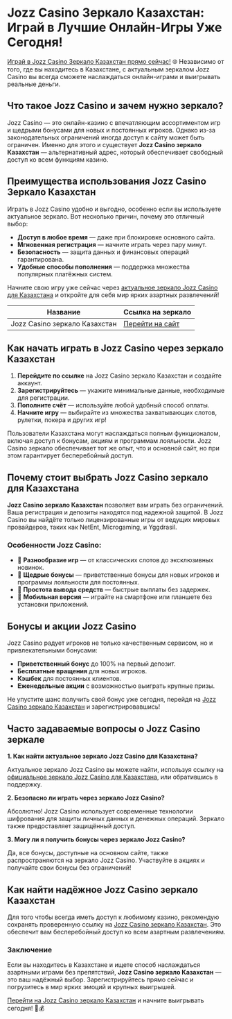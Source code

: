 # Jozz Casino Зеркало Казахстан: Играй в Лучшие Онлайн-Игры Уже Сегодня!

[Играй в Jozz Casino Зеркало Казахстан прямо сейчас!](https://tk435zi5i9.com/alt/jozz/registration?e8250665e216213938eeaefaf3e61c0a) 🌐 Независимо от того, где вы находитесь в Казахстане, с актуальным зеркалом Jozz Casino вы всегда сможете наслаждаться онлайн-играми и выигрывать реальные деньги.

## Что такое Jozz Casino и зачем нужно зеркало?

Jozz Casino — это онлайн-казино с впечатляющим ассортиментом игр и щедрыми бонусами для новых и постоянных игроков. Однако из-за законодательных ограничений иногда доступ к сайту может быть ограничен. Именно для этого и существует **Jozz Casino зеркало Казахстан** — альтернативный адрес, который обеспечивает свободный доступ ко всем функциям казино.

## Преимущества использования Jozz Casino Зеркало Казахстан

Играть в Jozz Casino удобно и выгодно, особенно если вы используете актуальное зеркало. Вот несколько причин, почему это отличный выбор:

- **Доступ в любое время** — даже при блокировке основного сайта.
- **Мгновенная регистрация** — начните играть через пару минут.
- **Безопасность** — защита данных и финансовых операций гарантирована.
- **Удобные способы пополнения** — поддержка множества популярных платёжных систем.

Начните свою игру уже сейчас через [актуальное зеркало Jozz Casino для Казахстана](https://tk435zi5i9.com/alt/jozz/registration?e8250665e216213938eeaefaf3e61c0a) и откройте для себя мир ярких азартных развлечений!

| Название | Ссылка на зеркало |
| -------- | ------------------ |
| Jozz Casino зеркало Казахстан | [Перейти на сайт](https://tk435zi5i9.com/alt/jozz/registration?e8250665e216213938eeaefaf3e61c0a) |

## Как начать играть в Jozz Casino через зеркало Казахстан

1. **Перейдите по ссылке** на Jozz Casino зеркало Казахстан и создайте аккаунт.
2. **Зарегистрируйтесь** — укажите минимальные данные, необходимые для регистрации.
3. **Пополните счёт** — используйте любой удобный способ оплаты.
4. **Начните игру** — выбирайте из множества захватывающих слотов, рулетки, покера и других игр!

Пользователи Казахстана могут наслаждаться полным функционалом, включая доступ к бонусам, акциям и программам лояльности. Jozz Casino зеркало обеспечивает тот же опыт, что и основной сайт, но при этом гарантирует бесперебойный доступ.

## Почему стоит выбрать Jozz Casino зеркало для Казахстана

**Jozz Casino зеркало Казахстан** позволяет вам играть без ограничений. Ваша регистрация и депозиты находятся под надежной защитой. В Jozz Casino вы найдёте только лицензированные игры от ведущих мировых провайдеров, таких как NetEnt, Microgaming, и Yggdrasil.

### Особенности Jozz Casino:

- 🎰 **Разнообразие игр** — от классических слотов до эксклюзивных новинок.
- 🎁 **Щедрые бонусы** — приветственные бонусы для новых игроков и программы лояльности для постоянных.
- 💸 **Простота вывода средств** — быстрые выплаты без задержек.
- 📱 **Мобильная версия** — играйте на смартфоне или планшете без установки приложений.

## Бонусы и акции Jozz Casino

Jozz Casino радует игроков не только качественным сервисом, но и привлекательными бонусами:

- **Приветственный бонус** до 100% на первый депозит.
- **Бесплатные вращения** для новых игроков.
- **Кэшбек** для постоянных клиентов.
- **Еженедельные акции** с возможностью выиграть крупные призы.

Не упустите шанс получить свой бонус уже сегодня, перейдя на [Jozz Casino зеркало Казахстан](https://tk435zi5i9.com/alt/jozz/registration?e8250665e216213938eeaefaf3e61c0a) и зарегистрировавшись!

## Часто задаваемые вопросы о Jozz Casino зеркале

**1. Как найти актуальное зеркало Jozz Casino для Казахстана?**

Актуальное зеркало Jozz Casino вы можете найти, используя ссылку на [официальное зеркало Jozz Casino для Казахстана](https://tk435zi5i9.com/alt/jozz/registration?e8250665e216213938eeaefaf3e61c0a), или обратившись в поддержку.

**2. Безопасно ли играть через зеркало Jozz Casino?**

Абсолютно! Jozz Casino использует современные технологии шифрования для защиты личных данных и денежных операций. Зеркало также предоставляет защищённый доступ.

**3. Могу ли я получить бонусы через зеркало Jozz Casino?**

Да, все бонусы, доступные на основном сайте, также распространяются на зеркало Jozz Casino. Участвуйте в акциях и получайте свои бонусы без ограничений!

## Как найти надёжное Jozz Casino зеркало Казахстан

Для того чтобы всегда иметь доступ к любимому казино, рекомендую сохранять проверенную ссылку на [Jozz Casino зеркало Казахстан](https://tk435zi5i9.com/alt/jozz/registration?e8250665e216213938eeaefaf3e61c0a). Это обеспечит вам бесперебойный доступ ко всем азартным развлечениям.

### Заключение

Если вы находитесь в Казахстане и ищете способ наслаждаться азартными играми без препятствий, **Jozz Casino зеркало Казахстан** — это ваш надёжный выбор. Зарегистрируйтесь прямо сейчас и погрузитесь в мир ярких эмоций и крупных выигрышей. 

[Перейти на Jozz Casino зеркало Казахстан](https://tk435zi5i9.com/alt/jozz/registration?e8250665e216213938eeaefaf3e61c0a) и начните выигрывать сегодня! 🎉💰
